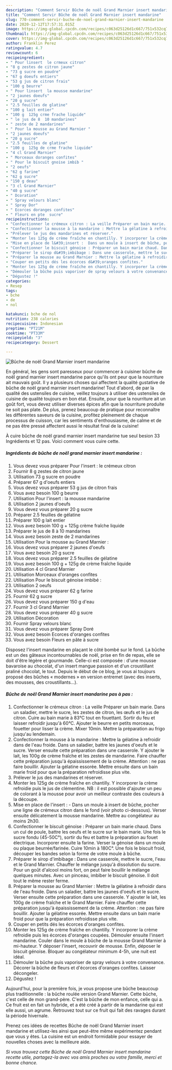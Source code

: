 ```yaml
---
description: "Comment Servir Bûche de noël Grand Marnier insert mandarine"
title: "Comment Servir Bûche de noël Grand Marnier insert mandarine"
slug: 770-comment-servir-buche-de-noel-grand-marnier-insert-mandarine
date: 2020-12-12T17:57:31.015Z
image: https://img-global.cpcdn.com/recipes/c063d25126d1c667/751x532cq70/buche-de-noel-grand-marnier-insert-mandarine-photo-principale-de-la-recette.jpg
thumbnail: https://img-global.cpcdn.com/recipes/c063d25126d1c667/751x532cq70/buche-de-noel-grand-marnier-insert-mandarine-photo-principale-de-la-recette.jpg
cover: https://img-global.cpcdn.com/recipes/c063d25126d1c667/751x532cq70/buche-de-noel-grand-marnier-insert-mandarine-photo-principale-de-la-recette.jpg
author: Franklin Perez
ratingvalue: 4.7
reviewcount: 6
recipeingredient:
- " Pour linsert  le crmeux citron"
- "8 g zestes de citron jaune"
- "73 g sucre en poudre"
- "67 g doeufs entiers"
- "53 g jus de citron frais"
- "100 g beurre"
- " Pour linsert  la mousse mandarine"
- "2 jaunes doeufs"
- "20 g sucre"
- "2.5 feuilles de glatine"
- "100 g lait entier"
- "100 g  125g crme frache liquide"
- " le jus de 8  10 mandarines"
- " zeste de 2 mandarines"
- " Pour la mousse au Grand Marnier "
- "2 jaunes doeufs"
- "20 g sucre"
- "2.5 feuilles de glatine"
- "100 g  125g de crme frache liquide"
- "4 cl Grand Marnier"
- " Morceaux doranges confites"
- " Pour le biscuit gnoise imbib "
- "2 oeufs"
- "62 g farine"
- "62 g sucre"
- "150 g deau"
- "3 cl Grand Marnier"
- "40 g sucre"
- " Dcoration"
- " Spray velours blanc"
- " Spray Dor"
- " Ecorces doranges confites"
- " Fleurs en pte  sucre"
recipeinstructions:
- "Confectionner le crémeux citron : La veille Préparer un bain marie. Dans un saladier, mettre le sucre, les zestes de citron, les œufs et le jus de citron. Cuire au bain marie à 83°C tout en fouettant. Sortir du feu et laisser refroidir jusqu&#39;à 60°C. Ajouter le beurre en petits morceaux, fouetter pour lisser la crème. Mixer 10min. Mettre la préparation au frigo jusqu&#39;au lendemain."
- "Confectionner la mousse à la mandarine : Mettre la gélatine à refroidir dans de l&#39;eau froide. Dans un saladier, battre les jaunes d&#39;oeufs et le sucre. Verser ensuite cette préparation dans une casserole. Y ajouter le lait, les 100g de crème fraîche et les zestes de mandarine. Faire chauffer cette préparation jusqu&#39;à épaississement de la crème. Attention : ne pas faire bouillir. Ajouter la gélatine essorée. Mettre ensuite dans un bain marie froid pour que la préparation refroidisse plus vite."
- "Prélever le jus des mandarines et réserver."
- "Monter les 125g de crème fraîche en chantilly. Y incorporer la crème refroidie puis le jus de clémentine. NB : il est possible d&#39;ajouter un peu de colorant à la mousse pour avoir un meilleur contraste des couleurs à la découpe."
- "Mise en place de l&#39;insert :  Dans un moule à insert de bûche, pocher une ligne de crémeux citron dans le fond (voir photo ci-dessous). Verser ensuite délicatement la mousse mandarine. Mettre au congélateur au moins 2h30."
- "Confectionner le biscuit génoise : Préparer un bain marie chaud. Dans un cul de poule, battre les oeufs et le sucre sur le bain marie. Une fois le sucre fondu (45-50C°), sortir du feu et battre la préparation au fouet électrique. Incorporer ensuite la farine. Verser la génoise dans un moule ou plaque beurrée/farinée. Cuire 10min à 180C°. Une fois le biscuit froid, découper les bandes selon la forme de votre moule à bûche."
- "Préparer le sirop d&#39;imbibage : Dans une casserole, mettre le sucre, l&#39;eau et le Grand Marnier. Chauffer le mélange jusqu&#39;à dissolution du sucre. Pour un goût d&#39;alcool moins fort, on peut faire bouillir le mélange quelques minutes. Avec un pinceau, imbiber le biscuit génoise. Il doit tout le même rester ferme."
- "Préparer la mousse au Grand Marnier : Mettre la gélatine à refroidir dans de l&#39;eau froide. Dans un saladier, battre les jaunes d&#39;oeufs et le sucre. Verser ensuite cette préparation dans une casserole. Y ajouter le lait, les 100g de crème fraîche et le Grand Marnier. Faire chauffer cette préparation jusqu&#39;à épaississement de la crème. Attention : ne pas faire bouillir. Ajouter la gélatine essorée. Mettre ensuite dans un bain marie froid pour que la préparation refroidisse plus vite."
- "Couper en petits dés les écorces d&#39;oranges confites."
- "Monter les 125g de crème fraîche en chantilly. Y incorporer la crème refroidie puis les écorces d&#39;oranges coupées. Démouler ensuite l&#39;insert mandarine. Couler dans le moule à bûche de la mousse Grand Marnier à mi-hauteur. Y déposer l&#39;insert, recouvrir de mousse. Enfin, déposer le biscuit génoise. Bloquer au congélateur minimum 4-5h, une nuit est idéal."
- "Démouler la bûche puis vaporiser de spray velours à votre convenance. Décorer la bûche de fleurs et d&#39;écorces d&#39;oranges confites. Laisser décongeler."
- "Dégustez !"
categories:
- Resep
tags:
- bche
- de
- nol

katakunci: bche de nol 
nutrition: 238 calories
recipecuisine: Indonesian
preptime: "PT21M"
cooktime: "PT33M"
recipeyield: "3"
recipecategory: Dessert

---
```



![Bûche de noël Grand Marnier insert mandarine](https://img-global.cpcdn.com/recipes/c063d25126d1c667/751x532cq70/buche-de-noel-grand-marnier-insert-mandarine-photo-principale-de-la-recette.jpg)

En général, les gens sont paresseux pour commencer à cuisiner bûche de noël grand marnier insert mandarine parce qu'ils ont peur que la nourriture ait mauvais goût. Il y a plusieurs choses qui affectent la qualité gustative de bûche de noël grand marnier insert mandarine! Tout d'abord, de par la qualité des ustensiles de cuisine, veillez toujours à utiliser des ustensiles de cuisine de qualité toujours en bon état. Ensuite, pour que la nourriture ait un goût fort, vous devez utiliser diverses épices afin que la nourriture produite ne soit pas plate. De plus, prenez beaucoup de pratique pour reconnaître les différentes saveurs de la cuisine, profitez pleinement de chaque processus de cuisson, car les sentiments d'enthousiasme, de calme et de ne pas être pressé affectent aussi le résultat final de la cuisine!

<!--inarticleads1-->

À cuire bûche de noël grand marnier insert mandarine tue seul besion 33 Ingrédients et 12 pas. Voici comment vous cuire cette.

##### Ingrédients de bûche de noël grand marnier insert mandarine :

1. Vous devez vous préparer  Pour l&#39;insert : le crémeux citron
1. Fournir 8 g zestes de citron jaune
1. Utilisation 73 g sucre en poudre
1. Préparer 67 g d&#39;oeufs entiers
1. Vous devez vous préparer 53 g jus de citron frais
1. Vous avez besoin 100 g beurre
1. Utilisation  Pour l&#39;insert : la mousse mandarine
1. Utilisation 2 jaunes d&#39;oeufs
1. Vous devez vous préparer 20 g sucre
1. Préparer 2.5 feuilles de gélatine
1. Préparer 100 g lait entier
1. Vous avez besoin 100 g + 125g crème fraîche liquide
1. Préparer  le jus de 8 à 10 mandarines
1. Vous avez besoin  zeste de 2 mandarines
1. Utilisation  Pour la mousse au Grand Marnier :
1. Vous devez vous préparer 2 jaunes d&#39;oeufs
1. Vous avez besoin 20 g sucre
1. Vous devez vous préparer 2.5 feuilles de gélatine
1. Vous avez besoin 100 g + 125g de crème fraîche liquide
1. Utilisation 4 cl Grand Marnier
1. Utilisation  Morceaux d&#39;oranges confites
1. Utilisation  Pour le biscuit génoise imbibé :
1. Utilisation 2 oeufs
1. Vous devez vous préparer 62 g farine
1. Fournir 62 g sucre
1. Vous devez vous préparer 150 g d&#39;eau
1. Fournir 3 cl Grand Marnier
1. Vous devez vous préparer 40 g sucre
1. Utilisation  Décoration
1. Fournir  Spray velours blanc
1. Vous devez vous préparer  Spray Doré
1. Vous avez besoin  Ecorces d&#39;oranges confites
1. Vous avez besoin  Fleurs en pâte à sucre


Disposez l&#39;insert mandarine en plaçant le côté bombé sur le fond. La bûche est un des gâteaux incontournables de noël, prise en fin de repas, elle se doit d&#39;être légère et gourmande. Celle-ci est composée : d&#39;une mousse bavaroise au chocolat, d&#39;un insert mangue passion et d&#39;un croustillant praliné chocolat, le tout. Depuis le début de ce blog, je vous ai toujours proposé des bûches « modernes » en version entremet (avec des inserts, des mousses, des croustillants…). 

<!--inarticleads2-->

##### Bûche de noël Grand Marnier insert mandarine pas à pas :

1. Confectionner le crémeux citron : La veille Préparer un bain marie. Dans un saladier, mettre le sucre, les zestes de citron, les œufs et le jus de citron. Cuire au bain marie à 83°C tout en fouettant. Sortir du feu et laisser refroidir jusqu&#39;à 60°C. Ajouter le beurre en petits morceaux, fouetter pour lisser la crème. Mixer 10min. Mettre la préparation au frigo jusqu&#39;au lendemain.
1. Confectionner la mousse à la mandarine : Mettre la gélatine à refroidir dans de l&#39;eau froide. Dans un saladier, battre les jaunes d&#39;oeufs et le sucre. Verser ensuite cette préparation dans une casserole. Y ajouter le lait, les 100g de crème fraîche et les zestes de mandarine. Faire chauffer cette préparation jusqu&#39;à épaississement de la crème. Attention : ne pas faire bouillir. Ajouter la gélatine essorée. Mettre ensuite dans un bain marie froid pour que la préparation refroidisse plus vite.
1. Prélever le jus des mandarines et réserver.
1. Monter les 125g de crème fraîche en chantilly. Y incorporer la crème refroidie puis le jus de clémentine. NB : il est possible d&#39;ajouter un peu de colorant à la mousse pour avoir un meilleur contraste des couleurs à la découpe.
1. Mise en place de l&#39;insert :  - Dans un moule à insert de bûche, pocher une ligne de crémeux citron dans le fond (voir photo ci-dessous). Verser ensuite délicatement la mousse mandarine. Mettre au congélateur au moins 2h30.
1. Confectionner le biscuit génoise : Préparer un bain marie chaud. Dans un cul de poule, battre les oeufs et le sucre sur le bain marie. Une fois le sucre fondu (45-50C°), sortir du feu et battre la préparation au fouet électrique. Incorporer ensuite la farine. Verser la génoise dans un moule ou plaque beurrée/farinée. Cuire 10min à 180C°. Une fois le biscuit froid, découper les bandes selon la forme de votre moule à bûche.
1. Préparer le sirop d&#39;imbibage : Dans une casserole, mettre le sucre, l&#39;eau et le Grand Marnier. Chauffer le mélange jusqu&#39;à dissolution du sucre. Pour un goût d&#39;alcool moins fort, on peut faire bouillir le mélange quelques minutes. Avec un pinceau, imbiber le biscuit génoise. Il doit tout le même rester ferme.
1. Préparer la mousse au Grand Marnier : Mettre la gélatine à refroidir dans de l&#39;eau froide. Dans un saladier, battre les jaunes d&#39;oeufs et le sucre. Verser ensuite cette préparation dans une casserole. Y ajouter le lait, les 100g de crème fraîche et le Grand Marnier. Faire chauffer cette préparation jusqu&#39;à épaississement de la crème. Attention : ne pas faire bouillir. Ajouter la gélatine essorée. Mettre ensuite dans un bain marie froid pour que la préparation refroidisse plus vite.
1. Couper en petits dés les écorces d&#39;oranges confites.
1. Monter les 125g de crème fraîche en chantilly. Y incorporer la crème refroidie puis les écorces d&#39;oranges coupées. Démouler ensuite l&#39;insert mandarine. Couler dans le moule à bûche de la mousse Grand Marnier à mi-hauteur. Y déposer l&#39;insert, recouvrir de mousse. Enfin, déposer le biscuit génoise. Bloquer au congélateur minimum 4-5h, une nuit est idéal.
1. Démouler la bûche puis vaporiser de spray velours à votre convenance. Décorer la bûche de fleurs et d&#39;écorces d&#39;oranges confites. Laisser décongeler.
1. Dégustez !


Aujourd&#39;hui, pour la première fois, je vous propose une bûche beaucoup plus traditionnelle : la bûche roulée version Grand Marnier. Cette bûche, c&#39;est celle de mon grand-père. C&#39;est la bûche de mon enfance, celle qui a. Ce fruit est en fait un hybride, et a été créé à partir de la mandarine qui est elle aussi, un agrume. Retrouvez tout sur ce fruit qui fait des ravages durant la période hivernale. 

<!--inarticleads1-->

<p>
Prenez ces idées de recettes Bûche de noël Grand Marnier insert mandarine et utilisez-les ainsi que peut-être même expérimentez pendant que vous y êtes. La cuisine est un endroit formidable pour essayer de nouvelles choses avec la meilleure aide.
</p>

<p>
<i>Si vous trouvez cette Bûche de noël Grand Marnier insert mandarine recette utile, partagez-la avec vos amis proches ou votre famille, merci et bonne chance.</i>
</p>
